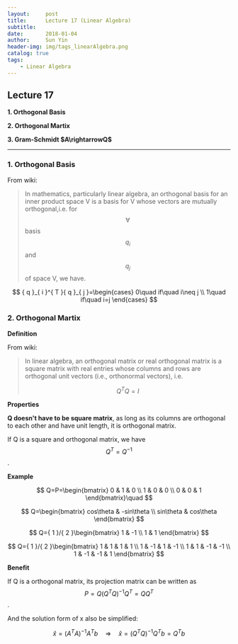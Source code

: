 ```yaml
---
layout:     post
title:      Lecture 17 (Linear Algebra)
subtitle:   
date:       2018-01-04
author:     Sun Yin
header-img: img/tags_linearAlgebra.png
catalog: true
tags:
    - Linear Algebra
---
```

## Lecture 17

**1. Orthogonal Basis**

**2. Orthogonal Martix**

**3. Gram-Schmidt $A\rightarrowQ$**

---

### 1. Orthogonal Basis

From wiki:

>In mathematics, particularly linear algebra, an orthogonal basis for an inner product space V is a basis for V whose vectors are mutually orthogonal,i.e. for $$\forall$$ basis $${q}_{i}$$ and $${q}_{j}$$ of space V, we have.

$$
{ q }_{ i }^{ T }{ q }_{ j }=\begin{cases} 0\quad if\quad i\neq j \\ 1\quad if\quad i=j \end{cases}
$$

### 2. Orthogonal Martix

**Definition**

From wiki:

>In linear algebra, an orthogonal matrix or real orthogonal matrix is a square matrix with real entries whose columns and rows are orthogonal unit vectors (i.e., orthonormal vectors), i.e.
>
>$${Q}^{T}Q=I$$

**Properties**

**Q doesn't have to be square matrix**, as long as its columns are orthogonal to each other and have unit length, it is orthogonal matrix.

If Q is a square and orthogonal matrix, we have $${Q}^{T}={Q}^{-1}$$.

**Example**

$$
Q=P=\begin{bmatrix} 0 & 1 & 0 \\ 1 & 0 & 0 \\ 0 & 0 & 1 \end{bmatrix}\quad 
$$

$$
Q=\begin{bmatrix} cos\theta  & -sin\theta  \\ sin\theta  & cos\theta  \end{bmatrix}
$$

$$
Q={ 1 }/{ 2 }\begin{bmatrix} 1 & -1 \\ 1 & 1 \end{bmatrix}
$$

$$
Q={ 1 }/{ 2 }\begin{bmatrix} 1 & 1 & 1 & 1 \\ 1 & -1 & 1 & -1 \\ 1 & 1 & -1 & -1 \\ 1 & -1 & -1 & 1 \end{bmatrix}
$$

**Benefit**

If Q is a orthogonal matrix, its projection matrix can be written as  $$P=Q{ ({ Q }^{ T }Q) }^{ -1 }{ Q }^{ T }=Q{ Q }^{ T }$$.

And the solution form of x also be simplified:

$$
\hat { x } ={ ({ A }^{ T }A) }^{ -1 }{ A }^{ T }b\quad \Rightarrow \quad \hat { x } ={ ({ Q }^{ T }Q) }^{ -1 }{ Q }^{ T }b={ Q }^{ T }b
$$









